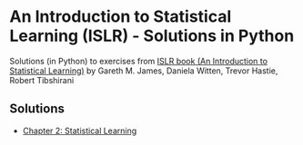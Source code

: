 # An Introduction to Statistical Learning (ISLR) - Solutions in Python
Solutions (in Python) to exercises from [ISLR book (An Introduction to Statistical Learning)](https://hastie.su.domains/ISLR2/ISLRv2_website.pdf)
 by Gareth M. James, Daniela Witten, Trevor Hastie, Robert Tibshirani

## Solutions
- [Chapter 2: Statistical Learning](notebooks/Chapter_2.ipynb)